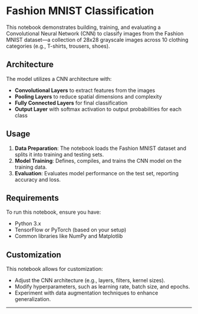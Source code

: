 # Fashion MNIST Classification

This notebook demonstrates building, training, and evaluating a Convolutional Neural Network (CNN) to classify images from the Fashion MNIST dataset—a collection of 28x28 grayscale images across 10 clothing categories (e.g., T-shirts, trousers, shoes).

## Architecture

The model utilizes a CNN architecture with:
- **Convolutional Layers** to extract features from the images
- **Pooling Layers** to reduce spatial dimensions and complexity
- **Fully Connected Layers** for final classification
- **Output Layer** with softmax activation to output probabilities for each class

## Usage

1. **Data Preparation**: The notebook loads the Fashion MNIST dataset and splits it into training and testing sets.
2. **Model Training**: Defines, compiles, and trains the CNN model on the training data.
3. **Evaluation**: Evaluates model performance on the test set, reporting accuracy and loss.

## Requirements

To run this notebook, ensure you have:
- Python 3.x
- TensorFlow or PyTorch (based on your setup)
- Common libraries like NumPy and Matplotlib

## Customization

This notebook allows for customization:
- Adjust the CNN architecture (e.g., layers, filters, kernel sizes).
- Modify hyperparameters, such as learning rate, batch size, and epochs.
- Experiment with data augmentation techniques to enhance generalization.

---
